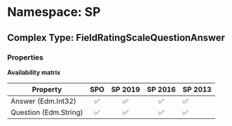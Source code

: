 # Namespace: SP

## Complex Type: FieldRatingScaleQuestionAnswer

### Properties

**Availability matrix**

Property | SPO | SP 2019 | SP 2016 | SP 2013
----------|:---:|:-------:|:-------:|:-------
Answer (Edm.Int32) | ✅ | ✅ | ✅ | ✅
Question (Edm.String) | ✅ | ✅ | ✅ | ✅
